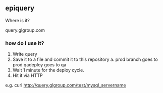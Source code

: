 ## epiquery

Where is it?

query.glgroup.com


### how do I use it?

1. Write query
2. Save it to a file and commit it to this repository
  a. prod branch goes to prod qadeploy goes to qa
3. Wait 1 minute for the deploy cycle.
4. Hit it via HTTP

e.g.
curl http://query.glgroup.com/test/mysql_servername

